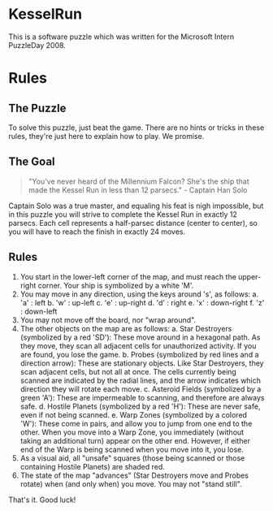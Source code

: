 KesselRun
=========

This is a software puzzle which was written for the Microsoft Intern PuzzleDay 2008.

# Rules

## The Puzzle

To solve this puzzle, just beat the game. There are no hints or tricks in these rules, they're just here to explain how to play. We promise.

## The Goal

> "You've never heard of the Millennium Falcon? She's the ship that made the Kessel Run in less than 12 parsecs." - Captain Han Solo

Captain Solo was a true master, and equaling his feat is nigh impossible, but in this puzzle you will strive to complete the Kessel Run in exactly 12 parsecs. Each cell represents a half-parsec distance (center to center), so you will have to reach the finish in exactly 24 moves.

## Rules

1. You start in the lower-left corner of the map, and must reach the upper-right corner. Your ship is symbolized by a white 'M'.
2. You may move in any direction, using the keys around 's', as follows:
  a. 'a' : left
  b. 'w' : up-left
  c. 'e' : up-right
  d. 'd' : right
  e. 'x' : down-right
  f. 'z' : down-left
3. You may not move off the board, nor "wrap around".
4. The other objects on the map are as follows:
  a. Star Destroyers (symbolized by a red 'SD'): These move around in a hexagonal path. As they move, they scan all adjacent cells for unauthorized activity. If you are found, you lose the game.
  b. Probes (symbolized by red lines and a direction arrow): These are stationary objects. Like Star Destroyers, they scan adjacent cells, but not all at once. The cells currently being scanned are indicated by the radial lines, and the arrow indicates which direction they will rotate each move.
  c. Asteroid Fields (symbolized by a green 'A'): These are impermeable to scanning, and therefore are always safe.
  d. Hostile Planets (symbolized by a red 'H'): These are never safe, even if not being scanned.
  e. Warp Zones (symbolized by a colored 'W'): These come in pairs, and allow you to jump from one end to the other. When you move into a Warp Zone, you immediately (without taking an additional turn) appear on the other end. However, if either end of the Warp is being scanned when you move into it, you lose.
5. As a visual aid, all "unsafe" squares (those being scanned or those containing Hostile Planets) are shaded red.
6. The state of the map "advances" (Star Destroyers move and Probes rotate) when (and only when) you move. You may not "stand still".

That's it. Good luck!
